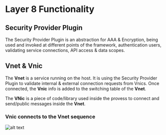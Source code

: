 # Layer 8 Functionality

## Security Provider Plugin
The Security Provider Plugin is an abstraction for AAA & Encryption, being used and
invoked at different points of the framework, authentication users, validating service connections, 
API access & data scopes.

## Vnet & Vnic
The **Vnet** is a service running on the host. It is using the Security Provider Plugin to validate
internal & external connection requests from Vnics. Once connected, the **Vnic** info is
added to the switching table of the **Vnet**.

The **VNic** is a piece of code/library used inside the provess to connect and send/public messages
inside the **Vnet**.

### Vnic connects to the Vnet sequence
![alt text](https://github.com/saichler/layer8/blob/main/docs/layer-8-vnic2vnet-connect.png)

